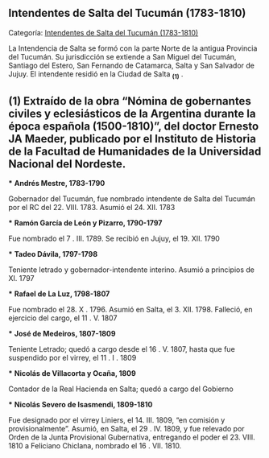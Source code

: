 ## Intendentes de Salta del Tucumán (1783-1810)

Categoría: [Intendentes de Salta del Tucumán (1783-1810)](http://descubrircorrientes.com.ar/2012/index.php/1062-cronologias/cronologias-del-periodo-colonial/intendentes-coloniales/intendentes-de-salta-del-tucuman-1783-1810)

La Intendencia de Salta se formó con la parte Norte de la antigua Provincia del Tucumán. Su jurisdicción se extiende a San Miguel del Tucumán, Santiago del Estero, San Fernando de Catamarca, Salta y San Salvador de Jujuy. El intendente residió en la Ciudad de Salta <sub><strong><span><span>(1)</span></span></strong></sub> .

## **(1)** Extraído de la obra “Nómina de gobernantes civiles y eclesiásticos de la Argentina durante la época española (1500-1810)”, del doctor Ernesto JA Maeder, publicado por el Instituto de Historia de la Facultad de Humanidades de la Universidad Nacional del Nordeste.

**\*** **Andrés Mestre, 1783-1790**

Gobernador del Tucumán, fue nombrado intendente de Salta del Tucumán por el RC del 22. VIII. 1783\. Asumió el 24. XII. 1783  

**\*** **Ramón García de León y Pizarro, 1790-1797**  

Fue nombrado el 7 . III. 1789\. Se recibió en Jujuy, el 19. XII. 1790  

**\*** **Tadeo Dávila, 1797-1798**  

Teniente letrado y gobernador-intendente interino. Asumió a principios de XI. 1797  

**\*** **Rafael de La Luz, 1798-1807**  

Fue nombrado el 28. X . 1796\. Asumió en Salta, el 3. XII. 1798\. Falleció, en ejercicio del cargo, el 11 . V. 1807  

**\*** **José de Medeiros, 1807-1809**  

Teniente Letrado; quedó a cargo desde el 16 . V. 1807, hasta que fue suspendido por el virrey, el 11 . I . 1809

**\*** **Nicolás de Villacorta y Ocaña, 1809**  

Contador de la Real Hacienda en Salta; quedó a cargo del Gobierno  

**\*** **Nicolás Severo de Isasmendi, 1809-1810**  

Fue designado por el virrey Liniers, el 14. III. 1809, “en comisión y provisionalmente”. Asumió, en Salta, el 29 . IV. 1809, y fue relevado por Orden de la Junta Provisional Gubernativa, entregando el poder el 23. VIII. 1810 a Feliciano Chiclana, nombrado el 16 . VII. 1810.